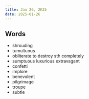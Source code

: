 ```yaml
---
title: Jan 26, 2K25
date: 2025-01-26
---
```


## Words

- shrouding
- tumultuous
- obliterate to destroy sth completely
- sumptuous luxurious extravagant
- confetti
- implore
- benevolent
- pilgrimage
- troupe
- subtle